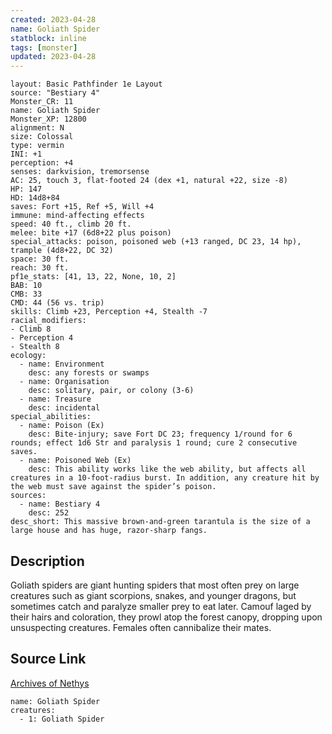```yaml
---
created: 2023-04-28
name: Goliath Spider
statblock: inline
tags: [monster]
updated: 2023-04-28
---
```

```statblock
layout: Basic Pathfinder 1e Layout
source: "Bestiary 4"
Monster_CR: 11
name: Goliath Spider
Monster_XP: 12800
alignment: N
size: Colossal
type: vermin
INI: +1
perception: +4
senses: darkvision, tremorsense
AC: 25, touch 3, flat-footed 24 (dex +1, natural +22, size -8)
HP: 147
HD: 14d8+84
saves: Fort +15, Ref +5, Will +4
immune: mind-affecting effects
speed: 40 ft., climb 20 ft.
melee: bite +17 (6d8+22 plus poison)
special_attacks: poison, poisoned web (+13 ranged, DC 23, 14 hp), trample (4d8+22, DC 32)
space: 30 ft.
reach: 30 ft.
pf1e_stats: [41, 13, 22, None, 10, 2]
BAB: 10
CMB: 33
CMD: 44 (56 vs. trip)
skills: Climb +23, Perception +4, Stealth -7
racial_modifiers:
- Climb 8
- Perception 4
- Stealth 8
ecology:
  - name: Environment
    desc: any forests or swamps
  - name: Organisation
    desc: solitary, pair, or colony (3-6)
  - name: Treasure
    desc: incidental
special_abilities:
  - name: Poison (Ex)
    desc: Bite-injury; save Fort DC 23; frequency 1/round for 6 rounds; effect 1d6 Str and paralysis 1 round; cure 2 consecutive saves.
  - name: Poisoned Web (Ex)
    desc: This ability works like the web ability, but affects all creatures in a 10-foot-radius burst. In addition, any creature hit by the web must save against the spider’s poison.
sources:
  - name: Bestiary 4
    desc: 252
desc_short: This massive brown-and-green tarantula is the size of a large house and has huge, razor-sharp fangs.
```
## Description
Goliath spiders are giant hunting spiders that most often prey on large creatures such as giant scorpions, snakes, and younger dragons, but sometimes catch and paralyze smaller prey to eat later. Camouf laged by their hairs and coloration, they prowl atop the forest canopy, dropping upon unsuspecting creatures. Females often cannibalize their mates.
## Source Link
[Archives of Nethys](https://aonprd.com/MonsterDisplay.aspx?ItemName=Goliath%20Spider)
```encounter-table
name: Goliath Spider
creatures:
  - 1: Goliath Spider
```
